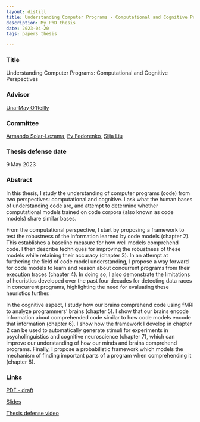 ```yaml
---
layout: distill
title: Understanding Computer Programs - Computational and Cognitive Perspectives
description: My PhD thesis
date: 2023-04-20
tags: papers thesis

---
```


### Title
Understanding Computer Programs: Computational and Cognitive Perspectives

### Advisor
[Una-May O'Reilly](https://alfagroup.csail.mit.edu/unamay)

### Committee
[Armando Solar-Lezama](https://people.csail.mit.edu/asolar/), [Ev Fedorenko](https://evlab.mit.edu/), [Sijia Liu](https://lsjxjtu.github.io/)

### Thesis defense date
9 May 2023

### Abstract

In this thesis, I study the understanding of computer programs (code) from two perspectives: computational and cognitive. I ask what the human bases of understanding code are, and attempt to determine whether computational models trained on code corpora (also known as code models) share similar bases.

From the computational perspective, I start by proposing a framework to test the robustness of the information learned by code models (chapter 2). This establishes a baseline measure for how well models comprehend code. I then describe techniques for improving the robustness of these models while retaining their accuracy (chapter 3). In an attempt at furthering the field of code model understanding, I propose a way forward for code models to learn and reason about concurrent programs from their execution traces (chapter 4). In doing so, I also demonstrate the limitations of heuristics developed over the past four decades for detecting data races in concurrent programs, highlighting the need for evaluating these heuristics further.

In the cognitive aspect, I study how our brains comprehend code using fMRI to analyze programmers’ brains (chapter 5). I show that our brains encode information about comprehended code similar to how code models encode that information (chapter 6). I show how the framework I develop in chapter 2 can be used to automatically generate stimuli for experiments in psycholinguistics and cognitive neuroscience (chapter 7), which can improve our understanding of how our minds and brains comprehend programs. Finally, I propose a probabilistic framework which models the mechanism of finding important parts of a program when comprehending it (chapter 8).

### Links
[PDF - draft](/assets/pdf/phd_thesis_draft.pdf)

[Slides](/assets/pdf/phd_thesis_defense_slides.pdf)

[Thesis defense video](https://www.youtube.com/watch?v=vesOXlJ-8uQ)
